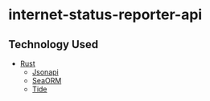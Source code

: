 # internet-status-reporter-api
## Technology Used
- [Rust](https://www.rust-lang.org/)
  - [Jsonapi](https://docs.rs/jsonapi/latest/sea_orm/)
  - [SeaORM](https://docs.rs/sea-orm/latest/sea_orm/)
  - [Tide](https://docs.rs/tide/latest/tide/)
